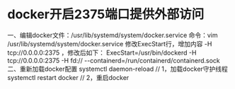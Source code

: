 # docker开启2375端口提供外部访问
一、编辑docker文件：/usr/lib/systemd/system/docker.service
    命令：vim /usr/lib/systemd/system/docker.service
    修改ExecStart行，增加内容 -H tcp://0.0.0.0:2375 ，修改后如下：
    ExecStart=/usr/bin/dockerd -H tcp://0.0.0.0:2375 -H fd:// --containerd=/run/containerd/containerd.sock
二、重新加载docker配置
    systemctl daemon-reload // 1，加载docker守护线程
    systemctl restart docker // 2，重启docker